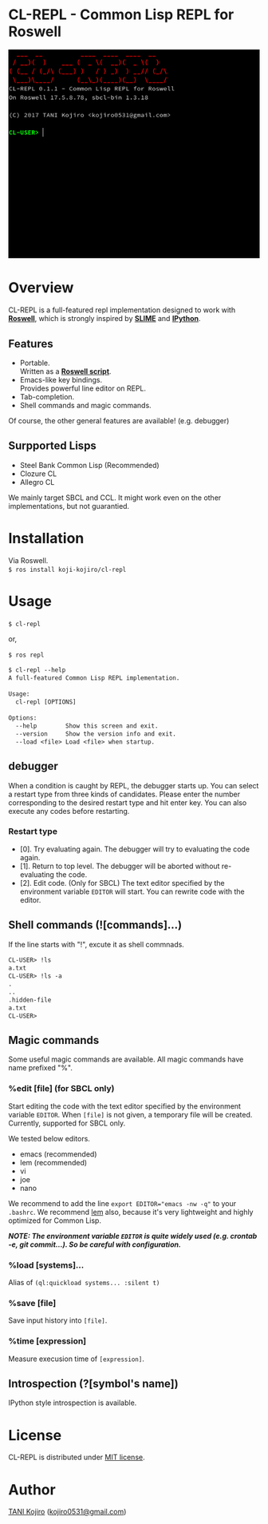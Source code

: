 # CL-REPL - Common Lisp REPL for Roswell

<!-- [![MIT License](http://img.shields.io/badge/license-MIT-blue.svg?style=flat)](LICENSE)<br> -->

<p align="center">
  <img src="image/cl-repl.gif">
</p>

# Overview

CL-REPL is a full-featured repl implementation designed to work with **[Roswell](https://github.com/roswell/roswell/)**, which is strongly inspired by **[SLIME](https://github.com/slime/slime)** and **[IPython](https://github.com/ipython/ipython)**.

## Features

- Portable.<br>
  Written as a **[Roswell script](https://github.com/roswell/roswell/wiki/2.-Roswell-as-a-Scripting-Environment)**.
- Emacs-like key bindings.<br>
  Provides powerful line editor on REPL.
- Tab-completion.
- Shell commands and magic commands.

Of course, the other general features are available! (e.g. debugger)

## Surpported Lisps

- Steel Bank Common Lisp (Recommended)
- Clozure CL
- Allegro CL

We mainly target SBCL and CCL. It might work even on the other implementations, but not guarantied.

# Installation

Via Roswell.<br>
`$ ros install koji-kojiro/cl-repl`

# Usage
`$ cl-repl`

or,

`$ ros repl`

```
$ cl-repl --help
A full-featured Common Lisp REPL implementation.

Usage:
  cl-repl [OPTIONS]

Options:
  --help        Show this screen and exit.
  --version     Show the version info and exit.
  --load <file> Load <file> when startup.

```

## debugger
When a condition is caught by REPL, the debugger starts up. You can select a restart type from three kinds of candidates. Please enter the number corresponding to the desired restart type and hit enter key. You can also execute any codes before restarting.

### Restart type
- [0]. Try evaluating again.
    The debugger will try to evaluating the code again.
- [1]. Return to top level.
    The debugger will be aborted without re-evaluating the code.
- [2]. Edit code. (Only for SBCL)
    The text editor specified by the environment variable `EDITOR` will start.
    You can rewrite code with the editor.

## Shell commands (![commands]...)

If the line starts with "!", excute it as shell commnads.

```
CL-USER> !ls
a.txt
CL-USER> !ls -a
.
..
.hidden-file
a.txt
CL-USER>
```

## Magic commands

Some useful magic commands are available. All magic commands have name prefixed "%".

### %edit [file] (for SBCL only)
Start editing the code with the text editor specified by the environment variable `EDITOR`. When `[file]` is not given, a temporary file will be created. Currently, supported for SBCL only.

We tested below editors.
- emacs (recommended)
- lem (recommended)
- vi
- joe
- nano

We recommend to add the line `export EDITOR="emacs -nw -q"` to your `.bashrc`. We recommend [lem](https://github.com/cxxxr/lem) also, because it's very lightweight and highly optimized for Common Lisp.  

***NOTE: The environment variable `EDITOR` is quite widely used (e.g. crontab -e, git commit...). So be careful with configuration.***

### %load [systems]...

Alias of `(ql:quickload systems... :silent t)`

### %save [file]

Save input history into `[file]`.

### %time [expression]

Measure execusion time of `[expression]`.

## Introspection (?[symbol's name])

IPython style introspection is available.

# License

CL-REPL is distributed under [MIT license](LICENSE).

# Author

[TANI Kojiro](https://github.com/koji-kojiro) (kojiro0531@gmail.com)
